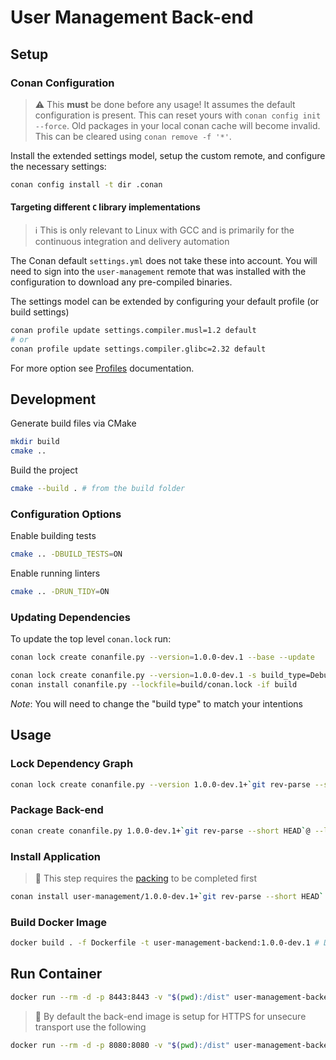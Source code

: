 # User Management Back-end

## Setup

### Conan Configuration

> :warning: This **must** be done before any usage!
> It assumes the default configuration is present. This can reset yours with `conan config init --force`.
> Old packages in your local conan cache will become invalid. This can be cleared using `conan remove -f '*'`.

Install the extended settings model, setup the custom remote, and configure the necessary settings:

```sh
conan config install -t dir .conan
```

#### Targeting different `C` library implementations

> :information_source: This is only relevant to Linux with GCC and is primarily for the continuous integration and delivery automation

The Conan default `settings.yml` does not take these into account. You will need to sign into the `user-management` remote that was installed
with the configuration to download any pre-compiled binaries.

The settings model can be extended by configuring your default profile (or build settings)

```sh
conan profile update settings.compiler.musl=1.2 default
# or
conan profile update settings.compiler.glibc=2.32 default
```

For more option see [Profiles](https://docs.conan.io/en/latest/reference/profiles.html) documentation.

## Development

Generate build files via CMake

```sh
mkdir build
cmake ..
```

Build the project

```sh
cmake --build . # from the build folder
```

### Configuration Options

Enable building tests

```sh
cmake .. -DBUILD_TESTS=ON
```

Enable running linters

```sh
cmake .. -DRUN_TIDY=ON
```

### Updating Dependencies

To update the top level `conan.lock` run:

```sh
conan lock create conanfile.py --version=1.0.0-dev.1 --base --update
```

```sh
conan lock create conanfile.py --version=1.0.0-dev.1 -s build_type=Debug --lockfile=conan.lock --lockfile-out=build/conan.lock -u
conan install conanfile.py --lockfile=build/conan.lock -if build
```

*Note*: You will need to change the "build type" to match your intentions

## Usage

### Lock Dependency Graph

```sh
conan lock create conanfile.py --version 1.0.0-dev.1+`git rev-parse --short HEAD` --lockfile=conan.lock --lockfile-out=build/conan.lock
```

### Package Back-end

```sh
conan create conanfile.py 1.0.0-dev.1+`git rev-parse --short HEAD`@ --lockfile build/conan.lock
```

### Install Application

> :notebook: This step requires the [packing](#package-back-end) to be completed first

```sh
conan install user-management/1.0.0-dev.1+`git rev-parse --short HEAD`  --lockfile build/conan.lock
```

### Build Docker Image

```sh
docker build . -f Dockerfile -t user-management-backend:1.0.0-dev.1 # Docker does not support SemVer build information
```

## Run Container

```sh
docker run --rm -d -p 8443:8443 -v "$(pwd):/dist" user-management-backend:1.0.0-dev.1
```

> :notebook: By default the back-end image is setup for HTTPS for unsecure transport use the following

```sh
docker run --rm -d -p 8080:8080 -v "$(pwd):/dist" user-management-backend:1.0.0-dev.1 dist -a "0.0.0.0" -p 8080 -n 4
```
